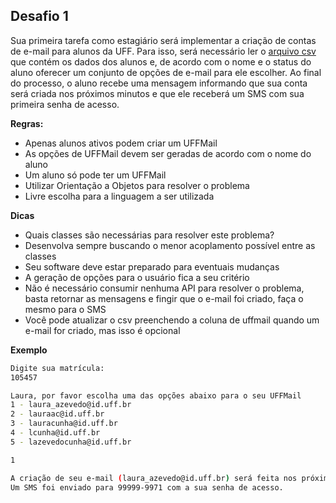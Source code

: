 ## Desafio 1

Sua primeira tarefa como estagiário será implementar a criação de contas de e-mail para alunos da UFF. Para isso,
será necessário ler o [arquivo csv](src/alunos.csv) que contém os dados dos alunos e, de acordo com o nome e o status do aluno oferecer um conjunto de
opções de e-mail para ele escolher. Ao final do processo, o aluno recebe uma mensagem informando que sua conta será criada
nos próximos minutos e que ele receberá um SMS com sua primeira senha de acesso.

**Regras:**
* Apenas alunos ativos podem criar um UFFMail
* As opções de UFFMail devem ser geradas de acordo com o nome do aluno
* Um aluno só pode ter um UFFMail
* Utilizar Orientação a Objetos para resolver o problema
* Livre escolha para a linguagem a ser utilizada

**Dicas**
- Quais classes são necessárias para resolver este problema?
- Desenvolva sempre buscando o menor acoplamento possível entre as classes
- Seu software deve estar preparado para eventuais mudanças
- A geração de opções para o usuário fica a seu critério
- Não é necessário consumir nenhuma API para resolver o problema, basta retornar as mensagens e fingir que o e-mail foi 
criado, faça o mesmo para o SMS
- Você pode atualizar o csv preenchendo a coluna de uffmail quando um e-mail for criado, mas isso é opcional
 
 
**Exemplo**
```bash
Digite sua matrícula:
105457

Laura, por favor escolha uma das opções abaixo para o seu UFFMail
1 - laura_azevedo@id.uff.br
2 - lauraac@id.uff.br
3 - lauracunha@id.uff.br
4 - lcunha@id.uff.br
5 - lazevedocunha@id.uff.br

1

A criação de seu e-mail (laura_azevedo@id.uff.br) será feita nos próximos minutos.
Um SMS foi enviado para 99999-9971 com a sua senha de acesso.
```

